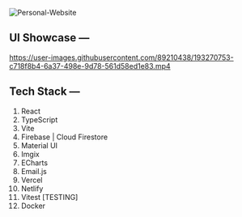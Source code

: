 ![Personal-Website](https://socialify.git.ci/AyanavaKarmakar/Personal-Website/image?description=1&font=KoHo&language=1&name=1&owner=1&pattern=Solids&theme=Dark)

## UI Showcase —



https://user-images.githubusercontent.com/89210438/193270753-c718f8b4-6a37-498e-9d78-561d58ed1e83.mp4




## Tech Stack —

1. React
2. TypeScript
3. Vite
4. Firebase | Cloud Firestore
5. Material UI
6. Imgix
7. ECharts
8. Email.js
9. Vercel
10. Netlify
11. Vitest [TESTING]
12. Docker






















